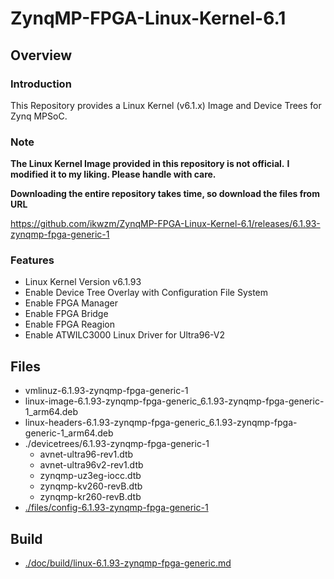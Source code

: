 ZynqMP-FPGA-Linux-Kernel-6.1
====================================================================================

Overview
------------------------------------------------------------------------------------

### Introduction

This Repository provides a Linux Kernel (v6.1.x) Image and Device Trees for Zynq MPSoC.

### Note

**The Linux Kernel Image provided in this repository is not official.**
**I modified it to my liking. Please handle with care.**

**Downloading the entire repository takes time, so download the files from URL**   

https://github.com/ikwzm/ZynqMP-FPGA-Linux-Kernel-6.1/releases/6.1.93-zynqmp-fpga-generic-1

### Features

  * Linux Kernel Version v6.1.93
  * Enable Device Tree Overlay with Configuration File System
  * Enable FPGA Manager
  * Enable FPGA Bridge
  * Enable FPGA Reagion
  * Enable ATWILC3000 Linux Driver for Ultra96-V2

Files
------------------------------------------------------------------------------------

* vmlinuz-6.1.93-zynqmp-fpga-generic-1
* linux-image-6.1.93-zynqmp-fpga-generic_6.1.93-zynqmp-fpga-generic-1_arm64.deb
* linux-headers-6.1.93-zynqmp-fpga-generic_6.1.93-zynqmp-fpga-generic-1_arm64.deb
* ./devicetrees/6.1.93-zynqmp-fpga-generic-1
  + avnet-ultra96-rev1.dtb
  + avnet-ultra96v2-rev1.dtb
  + zynqmp-uz3eg-iocc.dtb
  + zynqmp-kv260-revB.dtb
  + zynqmp-kr260-revB.dtb
* [./files/config-6.1.93-zynqmp-fpga-generic-1](./files/config-6.1.93-zynqmp-fpga-generic-1)

Build
------------------------------------------------------------------------------------

* [./doc/build/linux-6.1.93-zynqmp-fpga-generic.md](./doc/build/linux-6.1.93-zynqmp-fpga-generic.md)
